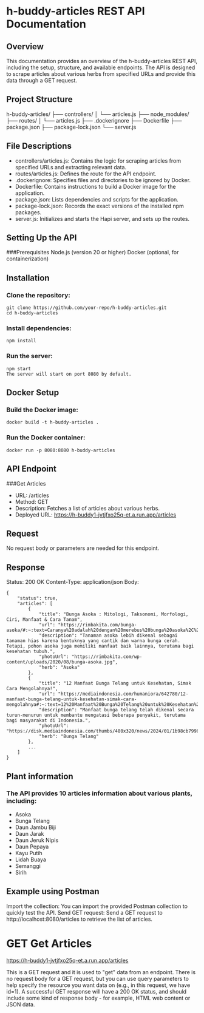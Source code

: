 # __h-buddy-articles REST API Documentation__

## Overview
This documentation provides an overview of the h-buddy-articles REST API, including the setup, structure, and available endpoints. The API is designed to scrape articles about various herbs from specified URLs and provide this data through a GET request.

## Project Structure
h-buddy-articles/
├── controllers/
│   └── articles.js
├── node_modules/
├── routes/
│   └── articles.js
├── .dockerignore
├── Dockerfile
├── package.json
├── package-lock.json
└── server.js

## File Descriptions

- controllers/articles.js: Contains the logic for scraping articles from specified URLs and extracting relevant data.
- routes/articles.js: Defines the route for the API endpoint.
- .dockerignore: Specifies files and directories to be ignored by Docker.
- Dockerfile: Contains instructions to build a Docker image for the application.
- package.json: Lists dependencies and scripts for the application.
- package-lock.json: Records the exact versions of the installed npm packages.
- server.js: Initializes and starts the Hapi server, and sets up the routes.

## Setting Up the API
###Prerequisites
Node.js (version 20 or higher)
Docker (optional, for containerization)

## Installation

### Clone the repository:
```
git clone https://github.com/your-repo/h-buddy-articles.git
cd h-buddy-articles
```
### Install dependencies:
```
npm install
```
### Run the server:
```
npm start
The server will start on port 8080 by default.
```
## Docker Setup

### Build the Docker image:
```
docker build -t h-buddy-articles .
```
### Run the Docker container:
```
docker run -p 8080:8080 h-buddy-articles
```

## API Endpoint
###Get Articles
- URL: /articles
- Method: GET
- Description: Fetches a list of articles about various herbs.
- Deployed URL: https://h-buddy1-jvtjfxo25q-et.a.run.app/articles

## Request
No request body or parameters are needed for this endpoint.

## Response
Status: 200 OK
Content-Type: application/json
Body: 
```
{
    "status": true,
    "articles": [
        {
            "title": "Bunga Asoka : Mitologi, Taksonomi, Morfologi, Ciri, Manfaat & Cara Tanam",
            "url": "https://rimbakita.com/bunga-asoka/#:~:text=Caranya%20adalah%20dengan%20merebus%20bunga%20asoka%2C%20bunga%20mawar%2C,maksimal.%20Luka%20memar%20pun%20akan%20sembuh%20lebih%20cepat",
            "description": "Tanaman asoka lebih dikenal sebagai tanaman hias karena bentuknya yang cantik dan warna bunga cerah. Tetapi, pohon asoka juga memiliki manfaat baik lainnya, terutama bagi kesehatan tubuh.",
            "photoUrl": "https://rimbakita.com/wp-content/uploads/2020/08/bunga-asoka.jpg",
            "herb": "Asoka"
        },
        {
            "title": "12 Manfaat Bunga Telang untuk Kesehatan, Simak Cara Mengolahnya!",
            "url": "https://mediaindonesia.com/humaniora/642780/12-manfaat-bunga-telang-untuk-kesehatan-simak-cara-mengolahnya#:~:text=12%20Manfaat%20Bunga%20Telang%20untuk%20Kesehatan%2C%20Simak%20Cara,8%208.%20Meningkatkan%20daya%20ingat%20...%20More%20items",
            "description": "Manfaat bunga telang telah dikenal secara turun-menurun untuk membantu mengatasi beberapa penyakit, terutama bagi masyarakat di Indonesia.",
            "photoUrl": "https://disk.mediaindonesia.com/thumbs/480x320/news/2024/01/1b98cb79989fb0a036d76c99bfe0e618.jpg",
            "herb": "Bunga Telang"
        },
        ...
    ]
}
```


## Plant information
### The API provides 10 articles information about various plants, including:

- Asoka
- Bunga Telang
- Daun Jambu Biji
- Daun Jarak
- Daun Jeruk Nipis
- Daun Pepaya
- Kayu Putih
- Lidah Buaya
- Semanggi
- Sirih


## Example using Postman
Import the collection: You can import the provided Postman collection to quickly test the API.
Send GET request: Send a GET request to http://localhost:8080/articles to retrieve the list of articles.


# GET Get Articles

https://h-buddy1-jvtjfxo25q-et.a.run.app/articles

This is a GET request and it is used to "get" data from an endpoint. There is no request body for a GET request, but you can use query parameters to help specify the resource you want data on (e.g., in this request, we have id=1).
A successful GET response will have a 200 OK status, and should include some kind of response body - for example, HTML web content or JSON data.



